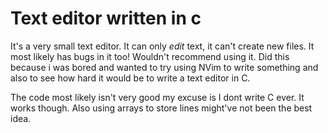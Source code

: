 # Text editor written in c

It's a very small text editor. It can only *edit* text, it can't create new files. It most likely has bugs in it too! Wouldn't recommend using it. Did this because i was bored and wanted to try using NVim to write something and also to see how hard it would be to write a text editor in C.

The code most likely isn't very good my excuse is I dont write C ever. It works though. Also using arrays to store lines might've not been the best idea.
